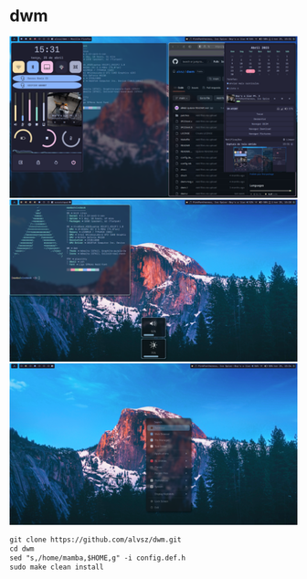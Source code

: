 # dwm
![eww widgets](screenshots/1.png)
![scratchpad](screenshots/2.png)
![jgmenu](screenshots/3.png)

```
git clone https://github.com/alvsz/dwm.git
cd dwm
sed "s,/home/mamba,$HOME,g" -i config.def.h
sudo make clean install
```
